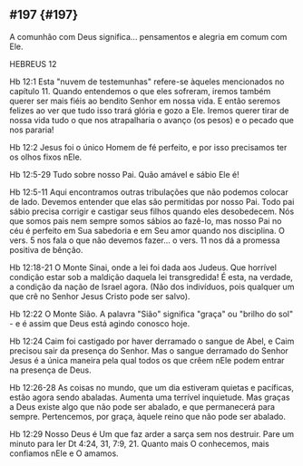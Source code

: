 ## #197 {#197}

A comunhão com Deus significa... pensamentos e alegria em comum com Ele.

HEBREUS 12

Hb 12:1 Esta &quot;nuvem de testemunhas&quot; refere-se àqueles mencionados no capítulo 11\. Quando entendemos o que eles sofreram, iremos também querer ser mais fiéis ao bendito Senhor em nossa vida. E então seremos felizes ao ver que tudo isso trará glória e gozo a Ele. Iremos querer tirar de nossa vida tudo o que nos atrapalharia o avanço (os pesos) e o pecado que nos pararia!

Hb 12:2 Jesus foi o único Homem de fé perfeito, e por isso precisamos ter os olhos fixos nEle.

Hb 12:5-29 Tudo sobre nosso Pai. Quão amável e sábio Ele é!

Hb 12:5-11 Aqui encontramos outras tribulações que não podemos colocar de lado. Devemos entender que elas são permitidas por nosso Pai. Todo pai sábio precisa corrigir e castigar seus filhos quando eles desobedecem. Nós que somos pais nem sempre somos sábios ao fazê-lo, mas nosso Pai no céu é perfeito em Sua sabedoria e em Seu amor quando nos disciplina. O vers. 5 nos fala o que não devemos fazer... o vers. 11 nos dá a promessa positiva de bênção.

Hb 12:18-21 O Monte Sinai, onde a lei foi dada aos Judeus. Que horrível condição estar sob a maldição daquela lei transgredida! É esta, na verdade, a condição da nação de Israel agora. (Não dos indivíduos, pois qualquer um que crê no Senhor Jesus Cristo pode ser salvo).

Hb 12:22 O Monte Sião. A palavra &quot;Sião&quot; significa &quot;graça&quot; ou &quot;brilho do sol&quot; - e é assim que Deus está agindo conosco hoje.

Hb 12:24 Caim foi castigado por haver derramado o sangue de Abel, e Caim precisou sair da presença do Senhor. Mas o sangue derramado do Senhor Jesus é a única maneira pela qual todos os que crêem nEle podem entrar na presença de Deus.

Hb 12:26-28 As coisas no mundo, que um dia estiveram quietas e pacíficas, estão agora sendo abaladas. Aumenta uma terrível inquietude. Mas graças a Deus existe algo que não pode ser abalado, e que permanecerá para sempre. Pertencemos, por graça, àquele reino que não pode ser abalado.

Hb 12:29 Nosso Deus é Um que faz arder a sarça sem nos destruir. Pare um minuto para ler Dt 4:24, 31, 7:9, 21\. Quanto mais O conhecemos, mais confiamos nEle e O amamos.